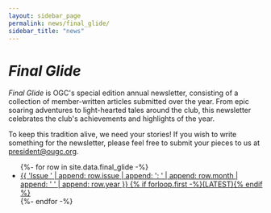 ```yaml
---
layout: sidebar_page
permalink: news/final_glide/
sidebar_title: "news"
---
```


<title>Final Glide - OUGC</title>

# <i>Final Glide</i>

<i>Final Glide</i> is OGC's special edition annual newsletter, consisting of a collection of member-written articles submitted over the year. From epic soaring adventures to light-hearted tales around the club, this newsletter celebrates the club's achievements and highlights of the year.

To keep this tradition alive, we need your stories! If you wish to write something for the newsletter, please feel free to submit your pieces to us at [president@ougc.org](mailto:president@ougc.org).

<ul>
  {%- for row in site.data.final_glide -%}
    <li>
      <a href="{{ '/assets/documents/final_glide/final-glide-' | append: row.issue | append: '.pdf/' }}">{{ 'Issue ' | append: row.issue | append: ': ' | append: row.month | append: ' ' | append: row.year }} {% if forloop.first -%}(LATEST){% endif %}</a>
    </li>
  {%- endfor -%}
</ul>